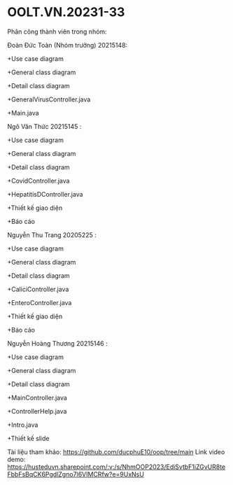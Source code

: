 # OOLT.VN.20231-33
Phân công thành viên trong nhóm: 

Đoàn Đức Toàn (Nhóm trưởng) 20215148:

   +Use case diagram 
   
   +General class diagram 
   
   +Detail class diagram
   
   +GeneralVirusController.java
   
   +Main.java

Ngô Văn Thức 20215145 :

   +Use case diagram 
   
   +General class diagram 
   
   +Detail class diagram
   
   +CovidController.java
   
   +HepatitisDController.java

   +Thiết kế giao diện
   
   +Báo cáo
   
Nguyễn Thu Trang 20205225 :

   +Use case diagram 
   
   +General class diagram 
   
   +Detail class diagram
   
   +CaliciController.java
   
   +EnteroController.java
   
   +Thiết kế giao diện
   
   +Báo cáo
   
Nguyễn Hoàng Thương 20215146 :

   +Use case diagram 
   
   +General class diagram 
   
   +Detail class diagram
   
   +MainController.java
   
   +ControllerHelp.java
   
   +Intro.java
   
   +Thiết kế slide

Tài liệu tham khảo: https://github.com/ducphuE10/oop/tree/main
Link video demo: https://husteduvn.sharepoint.com/:v:/s/NhmOOP2023/EdiSvtbF1iZGvUR8teFbbFsBqCK6PgdlZgno7l6VIMCRfw?e=9UxNsU
